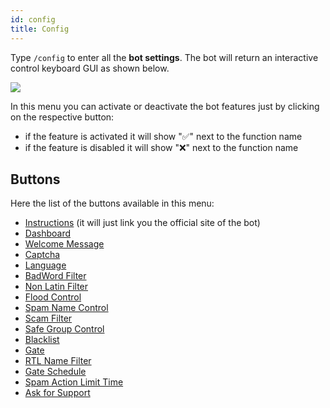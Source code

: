 ```yaml
---
id: config
title: Config
---
```

Type `/config` to enter all the **bot settings**. The bot will return an interactive control keyboard GUI as shown below.

![](../static/img/keyboard-config.svg)

In this menu you can activate or deactivate the bot features just by clicking on the respective button:
- if the feature is activated it will show "✅" next to the function name
- if the feature is disabled it will show "❌" next to the function name

## Buttons

Here the list of the buttons available in this menu:
- [Instructions](unifiedban.solutions) (it will just link you the official site of the bot)
- [Dashboard](dashboard)
- [Welcome Message](welcome)
- [Captcha](captcha)
- [Language](language)
- [BadWord Filter](badwords)
- [Non Latin Filter](nonlatin)
- [Flood Control](flood)
- [Spam Name Control](spamname)
- [Scam Filter](scamfilter)
- [Safe Group Control](safegroups)
- [Blacklist](blacklist)
- [Gate](gate)
- [RTL Name Filter](rtlnames)
- [Gate Schedule](gateschedule)
- [Spam Action Limit Time](salt)
- [Ask for Support](support)

